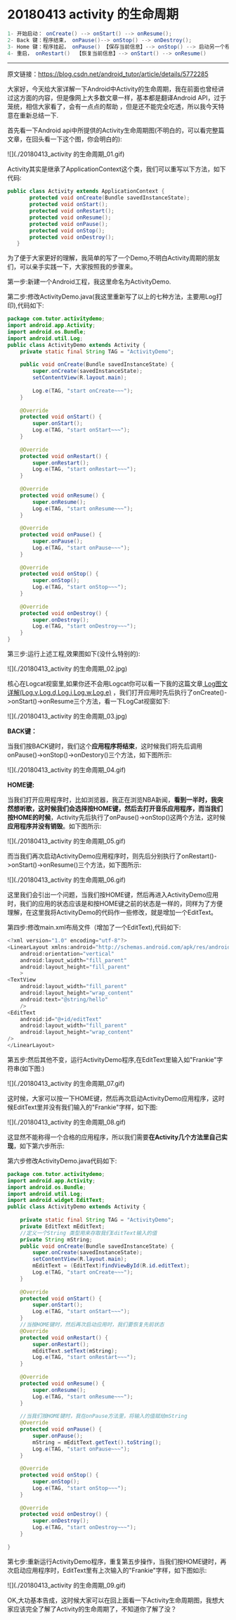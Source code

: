 # 20180413 activity 的生命周期

```java
1- 开始启动： onCreate() --> onStart() --> onResume();
2- Back 键：程序结束， onPause()--> onStop() --> onDestroy();
3- Home 键：程序挂起， onPause() 【保存当前信息】--> onStop() --> 启动另一个程序
4- 重启， onRestart()  【恢复当前信息】--> onStart() --> onResume()
```



------

原文链接：https://blog.csdn.net/android_tutor/article/details/5772285

大家好，今天给大家详解一下Android中Activity的生命周期，我在前面也曾经讲过这方面的内容，但是像网上大多数文章一样，基本都是翻译Android API，过于笼统，相信大家看了，会有一点点的帮助 ，但是还不能完全吃透，所以我今天特意在重新总结一下.

首先看一下Android api中所提供的Activity生命周期图(不明白的，可以看完整篇文章，在回头看一下这个图，你会明白的):

![](./20180413_activity 的生命周期_01.gif)

Activity其实是继承了ApplicationContext这个类，我们可以重写以下方法，如下代码:

```java
public class Activity extends ApplicationContext {  
       protected void onCreate(Bundle savedInstanceState);           
       protected void onStart();              
       protected void onRestart();           
       protected void onResume();           
       protected void onPause();           
       protected void onStop();           
       protected void onDestroy();  
   }  
```

为了便于大家更好的理解，我简单的写了一个Demo,不明白Activity周期的朋友们，可以亲手实践一下，大家按照我的步骤来。

第一步:新建一个Android工程，我这里命名为ActivityDemo.

第二步:修改ActivityDemo.java(我这里重新写了以上的七种方法，主要用Log打印),代码如下:

```java
package com.tutor.activitydemo;  
import android.app.Activity;  
import android.os.Bundle;  
import android.util.Log;  
public class ActivityDemo extends Activity {       
    private static final String TAG = "ActivityDemo";  
      
    public void onCreate(Bundle savedInstanceState) {  
        super.onCreate(savedInstanceState);  
        setContentView(R.layout.main);  
          
        Log.e(TAG, "start onCreate~~~");  
    }  
      
    @Override  
    protected void onStart() {  
        super.onStart();  
        Log.e(TAG, "start onStart~~~");  
    }  
      
    @Override  
    protected void onRestart() {  
        super.onRestart();  
        Log.e(TAG, "start onRestart~~~");  
    }  
      
    @Override  
    protected void onResume() {  
        super.onResume();  
        Log.e(TAG, "start onResume~~~");  
    }  
      
    @Override  
    protected void onPause() {  
        super.onPause();  
        Log.e(TAG, "start onPause~~~");  
    }  
      
    @Override  
    protected void onStop() {  
        super.onStop();  
        Log.e(TAG, "start onStop~~~");  
    }  
      
    @Override  
    protected void onDestroy() {  
        super.onDestroy();  
        Log.e(TAG, "start onDestroy~~~");  
    }        
}   
```

第三步:运行上述工程,效果图如下(没什么特别的):

![](./20180413_activity 的生命周期_02.jpg)

核心在Logcat视窗里,如果你还不会用Logcat你可以看一下我的这篇文章[ Log图文详解(Log.v,Log.d,Log.i,Log.w,Log.e)](http://blog.csdn.net/Android_Tutor/archive/2009/12/26/5081713.aspx) ，我们打开应用时先后执行了onCreate()->onStart()->onResume三个方法，看一下LogCat视窗如下:

![](./20180413_activity 的生命周期_03.jpg)

**BACK键：**

当我们按BACK键时，我们这个**应用程序将结束**，这时候我们将先后调用onPause()->onStop()->onDestory()三个方法，如下图所示:

![](./20180413_activity 的生命周期_04.gif)

**HOME键:**

当我们打开应用程序时，比如浏览器，我正在浏览NBA新闻，**看到一半时，我突然想听歌，这时候我们会选择按HOME键，然后去打开音乐应用程序，而当我们按HOME的时候**，Activity先后执行了onPause()->onStop()这两个方法，这时候**应用程序并没有销毁**。如下图所示:

![](./20180413_activity 的生命周期_05.gif)

而当我们再次启动ActivityDemo应用程序时，则先后分别执行了onRestart()->onStart()->onResume()三个方法，如下图所示:

![](./20180413_activity 的生命周期_06.gif)

这里我们会引出一个问题，当我们按HOME键，然后再进入ActivityDemo应用时，我们的应用的状态应该是和按HOME键之前的状态是一样的，同样为了方便理解，在这里我将ActivityDemo的代码作一些修改，就是增加一个EditText。

第四步:修改main.xml布局文件（增加了一个EditText),代码如下:

```java
<?xml version="1.0" encoding="utf-8"?>  
<LinearLayout xmlns:android="http://schemas.android.com/apk/res/android"  
    android:orientation="vertical"  
    android:layout_width="fill_parent"  
    android:layout_height="fill_parent"  
    >  
<TextView    
    android:layout_width="fill_parent"   
    android:layout_height="wrap_content"   
    android:text="@string/hello"  
    />  
<EditText  
    android:id="@+id/editText"  
    android:layout_width="fill_parent"  
    android:layout_height="wrap_content"  
/>  
</LinearLayout>  
```

第五步:然后其他不变，运行ActivityDemo程序,在EditText里输入如"Frankie"字符串(如下图:)

![](./20180413_activity 的生命周期_07.gif)

这时候，大家可以按一下HOME键，然后再次启动ActivityDemo应用程序，这时候EditText里并没有我们输入的"Frankie"字样，如下图:

![](./20180413_activity 的生命周期_08.gif)

这显然不能称得一个合格的应用程序，所以我们需要**在Activity几个方法里自己实现**，如下第六步所示:

第六步修改ActivityDemo.java代码如下:

```java
package com.tutor.activitydemo;  
import android.app.Activity;  
import android.os.Bundle;  
import android.util.Log;  
import android.widget.EditText;  
public class ActivityDemo extends Activity {  
     
    private static final String TAG = "ActivityDemo";  
    private EditText mEditText;  
    //定义一个String 类型用来存取我们EditText输入的值  
    private String mString;  
    public void onCreate(Bundle savedInstanceState) {  
        super.onCreate(savedInstanceState);  
        setContentView(R.layout.main);  
        mEditText = (EditText)findViewById(R.id.editText);  
        Log.e(TAG, "start onCreate~~~");  
    }  
      
    @Override  
    protected void onStart() {  
        super.onStart();  
        Log.e(TAG, "start onStart~~~");  
    }  
    //当按HOME键时，然后再次启动应用时，我们要恢复先前状态  
    @Override  
    protected void onRestart() {  
        super.onRestart();  
        mEditText.setText(mString);  
        Log.e(TAG, "start onRestart~~~");  
    }  
      
    @Override  
    protected void onResume() {  
        super.onResume();  
        Log.e(TAG, "start onResume~~~");  
    }  
      
    //当我们按HOME键时，我在onPause方法里，将输入的值赋给mString  
    @Override  
    protected void onPause() {  
        super.onPause();  
        mString = mEditText.getText().toString();  
        Log.e(TAG, "start onPause~~~");  
    }  
      
    @Override  
    protected void onStop() {  
        super.onStop();  
        Log.e(TAG, "start onStop~~~");  
    }  
      
    @Override  
    protected void onDestroy() {  
        super.onDestroy();  
        Log.e(TAG, "start onDestroy~~~");  
    }  
      
}  
```

第七步:重新运行ActivityDemo程序，重复第五步操作，当我们按HOME键时，再次启动应用程序时，EditText里有上次输入的"Frankie"字样，如下图如示:

![](./20180413_activity 的生命周期_09.gif)

OK,大功基本告成，这时候大家可以在回上面看一下Activity生命周期图，我想大家应该完全了解了Activity的生命周期了，不知道你了解了没？


























